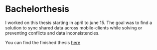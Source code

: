 # Bachelorthesis

I worked on this thesis starting in april to june 15.
The goal was to find a solution to sync shared data across mobile-clients while solving or preventing conflicts and data inconsistencies.

You can find the finished thesis [here](https://github.com/eigenmannmartin/Bachelor/blob/master/3_Thesis/build/out.pdf)

